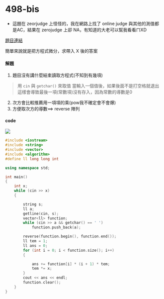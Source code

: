 # 498-bis

* 這題在 zeorjudge 上怪怪的，我在網路上找了 online judge 與其他的測值都是AC，結果在 zerojudge 上卻 NA，有知道的大老可以幫我看看ㄇXD  

[題目連結](https://onlinejudge.org/external/102/10268.pdf)


簡單來說就是把方程式微分，求帶入 X 後的答案

#### 解題

1. 題目沒有講什麼結束讀取方程式(不知到有幾項)  
> 用 `cin` 與 `getchar()` 來取值 當輸入一個值後，如果後面不是打空格就退出  
> 這樣會導致最後一項(常數項)沒有存入，因為常數的導數是0  
2. 次方會比較推薦用一項項的乘(pow我不確定會不會爆)  
3. 方便取次方的導數==> reverse 陣列  


#### code 

![](https://upload-os-bbs.hoyolab.com/upload/2023/03/15/171591454/306c5ce5ab019e9403ed282344bd2e0d_2507709425682829288.jpg)

```cpp
#include <iostream>
#include <string>
#include <vector>
#include <algorithm>
#define ll long long int

using namespace std;

int main()
{
    int x;
    while (cin >> x)
    {

        string s;
        ll a;
        getline(cin, s);
        vector<ll> function;
        while (cin >> a && getchar() == ' ')
            function.push_back(a);

        reverse(function.begin(), function.end());
        ll tem = 1;
        ll ans = 0;
        for (int i = 0; i < function.size(); i++)
        {

            ans += function[i] * (i + 1) * tem;
            tem *= x;
        }
        cout << ans << endl;
        function.clear();
    }
}
```
